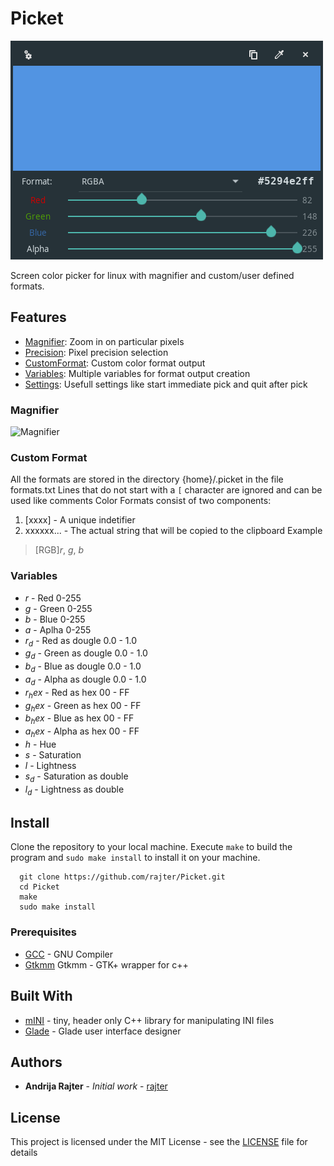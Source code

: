 # Picket

![MainWindow](/resources/MainWindow.png)

Screen color picker for linux with magnifier and custom/user defined formats.

## Features

* [Magnifier](#Magnifier): Zoom in on particular pixels
* [Precision](#Precision): Pixel precision selection
* [CustomFormat](#CustomFormat): Custom color format output
* [Variables](#Variables): Multiple variables for format output creation
* [Settings](#Settings): Usefull settings like start immediate pick and quit after pick

### Magnifier

![Magnifier](/resources/Magnifier.gif)

### Custom Format

All the formats are stored in the directory {home}/.picket in the file formats.txt
Lines that do not start with a `[` character are ignored and can be used like comments
Color Formats consist of two components:
1. [xxxx] - A unique indetifier
2. xxxxxx... - The actual string that will be copied to the clipboard
Example
> [RGB]$r$, $g$, $b$

### Variables

* $r$ - Red 0-255
* $g$ - Green 0-255
* $b$ - Blue 0-255
* $a$ - Aplha 0-255
* $r_d$ - Red as dougle 0.0 - 1.0
* $g_d$ - Green as dougle 0.0 - 1.0
* $b_d$ - Blue as dougle 0.0 - 1.0
* $a_d$ - Alpha as dougle 0.0 - 1.0
* $r_hex$ - Red as hex 00 - FF
* $g_hex$ - Green as hex 00 - FF
* $b_hex$ - Blue as hex 00 - FF
* $a_hex$ - Alpha as hex 00 - FF
* $h$ - Hue
* $s$ - Saturation
* $l$ - Lightness
* $s_d$ - Saturation as double
* $l_d$ - Lightness as double

## Install

Clone the repository to your local machine.
Execute `make` to build the program and `sudo make install` to install it on your machine.

```shell
  git clone https://github.com/rajter/Picket.git
  cd Picket
  make
  sudo make install
```
### Prerequisites

* [GCC](https://gcc.gnu.org/) - GNU Compiler
* [Gtkmm](https://www.gtkmm.org/en/) Gtkmm - GTK+ wrapper for c++

## Built With

* [mINI](https://github.com/pulzed/mINI) - tiny, header only C++ library for manipulating INI files
* [Glade](https://glade.gnome.org/) - Glade user interface designer

## Authors

* **Andrija Rajter** - *Initial work* - [rajter](https://github.com/rajter)

## License

This project is licensed under the MIT License - see the [LICENSE](LICENSE) file for details
